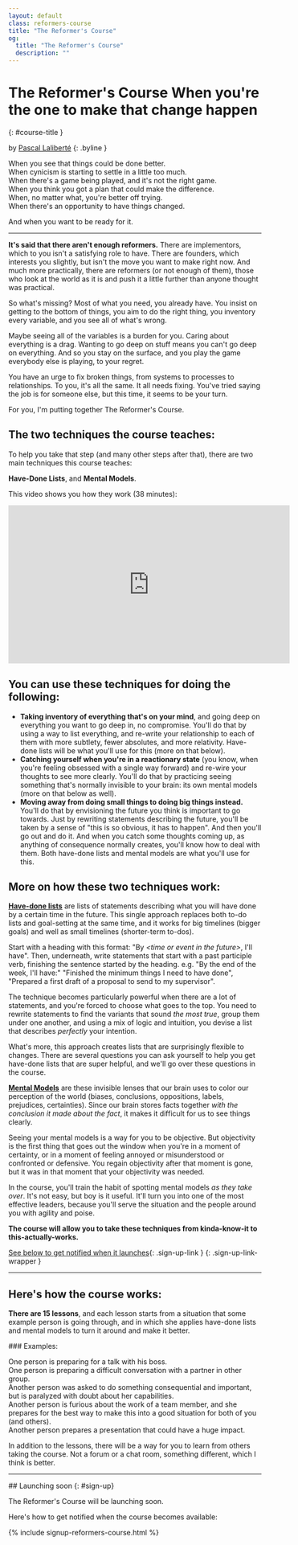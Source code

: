 ```yaml
---
layout: default
class: reformers-course
title: "The Reformer's Course"
og:
  title: "The Reformer's Course"
  description: ""
---
```


# The Reformer's Course <span class="tagline">When you're the one to make that change happen</span>
{: #course-title }

by [Pascal Laliberté](/)
{: .byline }

When you see that things could be done better.  
When cynicism is starting to settle in a little too much.  
When there's a game being played, and it's not the right game.  
When you think you got a plan that could make the difference.  
When, no matter what, you're better off trying.  
When there's an opportunity to have things changed.  

And when you want to be ready for it.

---

**It's said that there aren't enough reformers.** There are implementors, which to you isn't a satisfying role to have. There are founders, which interests you slightly, but isn't the move you want to make right now. And much more practically, there are reformers (or not enough of them), those who look at the world as it is and push it a little further than anyone thought was practical.

So what's missing? Most of what you need, you already have. You insist on getting to the bottom of things, you aim to do the right thing, you inventory every variable, and you see all of what's wrong.

Maybe seeing all of the variables is a burden for you. Caring about everything is a drag. Wanting to go deep on stuff means you can't go deep on everything. And so you stay on the surface, and you play the game everybody else is playing, to your regret.

You have an urge to fix broken things, from systems to processes to relationships. To you, it's all the same. It all needs fixing. You've tried saying the job is for someone else, but this time, it seems to be your turn.

For you, I'm putting together The Reformer's Course.

<div class="highlight" markdown="1">

## The two techniques the course teaches:

To help you take that step (and many other steps after that), there are two main techniques this course teaches:

**Have-Done Lists**, and **Mental Models**.

This video shows you how they work (38 minutes):

<div class="fitvid">
<iframe width="560" height="315" src="https://www.youtube-nocookie.com/embed/mZIE4sj1HHM?rel=0" frameborder="0" allowfullscreen></iframe>
</div>

</div>


## You can use these techniques for doing the following:

* **Taking inventory of everything that's on your mind**, and going deep on everything you want to go deep in, no compromise. You'll do that by using a way to list everything, and re-write your relationship to each of them with more subtlety, fewer absolutes, and more relativity. Have-done lists will be what you'll use for this (more on that below).
* **Catching yourself when you're in a reactionary state** (you know, when you're feeling obsessed with a single way forward) and re-wire your thoughts to see more clearly. You'll do that by practicing seeing something that's normally invisible to your brain: its own mental models (more on that below as well).
* **Moving away from doing small things to doing big things instead.** You'll do that by envisioning the future you think is important to go towards. Just by rewriting statements describing the future, you'll be taken by a sense of "this is so obvious, it has to happen". And then you'll go out and do it. And when you catch some thoughts coming up, as anything of consequence normally creates, you'll know how to deal with them. Both have-done lists and mental models are what you'll use for this.

## More on how these two techniques work:

[**Have-done lists**][have-done-lists] are lists of statements describing what you will have done by a certain time in the future. This single approach replaces both to-do lists and goal-setting at the same time, and it works for big timelines (bigger goals) and well as small timelines (shorter-term to-dos).

Start with a heading with this format: "By *&lt;time or event in the future&gt;*, I'll have". Then, underneath, write statements that start with a past participle verb, finishing the sentence started by the heading. e.g. "By the end of the week, I'll have:" "Finished the minimum things I need to have done", "Prepared a first draft of a proposal to send to my supervisor".

The technique becomes particularly powerful when there are a lot of statements, and you're forced to choose what goes to the top. You need to rewrite statements to find the variants that sound _the most true_, group them under one another, and using a mix of logic and intuition, you devise a list that describes _perfectly_ your intention.

What's more, this approach creates lists that are surprisingly flexible to changes. There are several questions you can ask yourself to help you get have-done lists that are super helpful, and we'll go over these questions in the course.

[have-done-lists]: http://by.pascallaliberte.me/2013-12-writing-objectives-you-will-accomplish/

[**Mental Models**][mental-models] are these invisible lenses that our brain uses to color our perception of the world (biases, conclusions, oppositions, labels, prejudices, certainties). Since our brain stores facts together _with the conclusion it made about the fact_, it makes it difficult for us to see things clearly.

Seeing your mental models is a way for you to be objective. But objectivity is the first thing that goes out the window when you're in a moment of certainty, or in a moment of feeling annoyed or misunderstood or confronted or defensive. You regain objectivity after that moment is gone, but it was in that moment that your objectivity was needed.

In the course, you'll train the habit of spotting mental models _as they take over_. It's not easy, but boy is it useful. It'll turn you into one of the most effective leaders, because you'll serve the situation and the people around you with agility and poise.

[mental-models]: http://by.pascallaliberte.me/2014-01-intro-to-mental-models/

**The course will allow you to take these techniques from kinda-know-it to this-actually-works.**

[See below to get notified when it launches](#sign-up){: .sign-up-link }
{: .sign-up-link-wrapper }

---

## Here's how the course works:

**There are 15 lessons**, and each lesson starts from a situation that some example person is going through, and in which she applies have-done lists and mental models to turn it around and make it better.

<div class="examples" markdown="1">
### Examples:

One person is preparing for a talk with his boss.  
One person is preparing a difficult conversation with a partner in other group.  
Another person was asked to do something consequential and important, but is paralyzed with doubt about her capabilities.  
Another person is furious about the work of a team member, and she prepares for the best way to make this into a good situation for both of you (and others).  
Another person prepares a presentation that could have a huge impact.
</div>

In addition to the lessons, there will be a way for you to learn from others taking the course. Not a forum or a chat room, something different, which I think is better.

---

<div class="text-center-desktop" markdown="1">
## Launching soon
{: #sign-up}

The Reformer's Course will be launching soon.

Here's how to get notified when the course becomes available:
</div>

{% include signup-reformers-course.html %}
